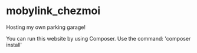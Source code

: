 # mobylink_chezmoi
Hosting my own parking garage! 

You can run this website by using Composer.
Use the command: 'composer install'

